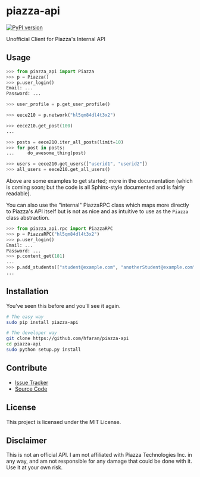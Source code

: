 # piazza-api

[![PyPI version](https://badge.fury.io/py/piazza-api.png)](http://badge.fury.io/py/piazza-api)

Unofficial Client for Piazza's Internal API


## Usage

```python
>>> from piazza_api import Piazza
>>> p = Piazza()
>>> p.user_login()
Email: ...
Password: ...

>>> user_profile = p.get_user_profile()

>>> eece210 = p.network("hl5qm84dl4t3x2")

>>> eece210.get_post(100)
...

>>> posts = eece210.iter_all_posts(limit=10)
>>> for post in posts:
...     do_awesome_thing(post)

>>> users = eece210.get_users(["userid1", "userid2"])
>>> all_users = eece210.get_all_users()
```

Above are some examples to get started; more in the documentation (which is coming soon; 
but the code is all Sphinx-style documented and is fairly readable).

You can also use the "internal" PiazzaRPC class which maps more directly
to Piazza's API itself but is not as nice and as intuitive to use as the
`Piazza` class abstraction.

```python
>>> from piazza_api.rpc import PiazzaRPC
>>> p = PiazzaRPC("hl5qm84dl4t3x2")
>>> p.user_login()
Email: ...
Password: ...
>>> p.content_get(181)
...
>>> p.add_students(["student@example.com", "anotherStudent@example.com"])
...
```


## Installation

You've seen this before and you'll see it again.

```bash
# The easy way
sudo pip install piazza-api
```

```bash
# The developer way
git clone https://github.com/hfaran/piazza-api
cd piazza-api
sudo python setup.py install
```

## Contribute

* [Issue Tracker](https://github.com/hfaran/piazza-api/issues)
* [Source Code](github.com/hfaran/piazza-api)


## License

This project is licensed under the MIT License.


## Disclaimer

This is not an official API. I am not affiliated with Piazza Technologies Inc. 
in any way, and am not responsible for any damage that could be done with it. 
Use it at your own risk.

